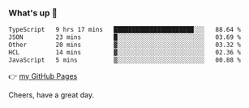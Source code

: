### What's up 👋

<!--START_SECTION:waka-->

```txt
TypeScript   9 hrs 17 mins   ██████████████████████░░░   88.64 %
JSON         23 mins         █░░░░░░░░░░░░░░░░░░░░░░░░   03.69 %
Other        20 mins         ▓░░░░░░░░░░░░░░░░░░░░░░░░   03.32 %
HCL          14 mins         ▓░░░░░░░░░░░░░░░░░░░░░░░░   02.36 %
JavaScript   5 mins          ▒░░░░░░░░░░░░░░░░░░░░░░░░   00.88 %
```

<!--END_SECTION:waka-->

👉 [my GitHub Pages](https://ykzhukian.github.io)

Cheers, have a great day.

